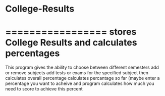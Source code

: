 # College-Results
=================
stores College Results and calculates percentages
=================
This program gives the ability to choose between different semesters
add or remove subjects 
add tests or exams for the specified subject
then calculates overall percentage 
calculates percantage so far 
(maybe enter a percentage you want to acheive and program calculates
how much you need to score to achieve this percent
